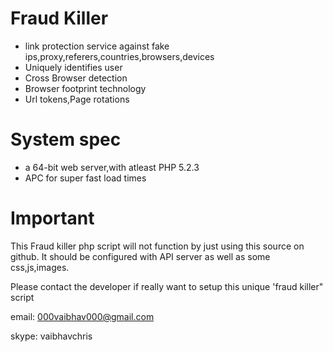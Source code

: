 Fraud Killer
============

* link protection service against fake ips,proxy,referers,countries,browsers,devices
* Uniquely identifies user
* Cross Browser detection
* Browser footprint technology
* Url tokens,Page rotations

System spec
===========

* a 64-bit web server,with atleast PHP 5.2.3
* APC for super fast load times


Important
=========

This Fraud killer php script will not function by just using this source on github. It should be configured with API server
as well as some css,js,images.

Please contact the developer if really want to setup this unique 'fraud killer" script

email: 000vaibhav000@gmail.com

skype: vaibhavchris
